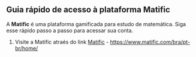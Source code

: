 ## Guia rápido de acesso à plataforma Matific ##

A **Matific** é uma plataforma gamificada para estudo de matemática. Siga esse rápido passo a passo para acessar sua conta.

1. Visite a Matific atraés do link [Matific](https://www.matific.com/bra/pt-br/home/) - https://www.matific.com/bra/pt-br/home/

